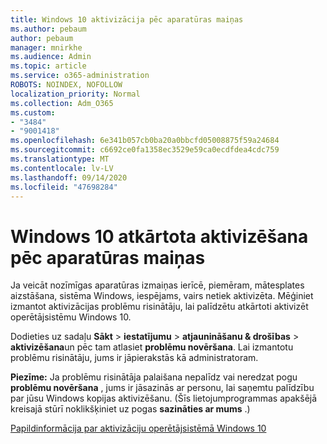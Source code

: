 ```yaml
---
title: Windows 10 aktivizācija pēc aparatūras maiņas
ms.author: pebaum
author: pebaum
manager: mnirkhe
ms.audience: Admin
ms.topic: article
ms.service: o365-administration
ROBOTS: NOINDEX, NOFOLLOW
localization_priority: Normal
ms.collection: Adm_O365
ms.custom:
- "3484"
- "9001418"
ms.openlocfilehash: 6e341b057cb0ba20a0bbcfd05008875f59a24684
ms.sourcegitcommit: c6692ce0fa1358ec3529e59ca0ecdfdea4cdc759
ms.translationtype: MT
ms.contentlocale: lv-LV
ms.lasthandoff: 09/14/2020
ms.locfileid: "47698284"
---
```

# <a name="reactivating-windows-10-after-a-hardware-change"></a>Windows 10 atkārtota aktivizēšana pēc aparatūras maiņas

Ja veicāt nozīmīgas aparatūras izmaiņas ierīcē, piemēram, mātesplates aizstāšana, sistēma Windows, iespējams, vairs netiek aktivizēta. Mēģiniet izmantot aktivizācijas problēmu risinātāju, lai palīdzētu atkārtoti aktivizēt operētājsistēmu Windows 10.

Dodieties uz sadaļu **Sākt**  >  **iestatījumu**  >  **atjaunināšanu & drošības**  >  **aktivizēšana**un pēc tam atlasiet **problēmu novēršana**. Lai izmantotu problēmu risinātāju, jums ir jāpierakstās kā administratoram.

**Piezīme:** Ja problēmu risinātāja palaišana nepalīdz vai neredzat pogu **problēmu novēršana** , jums ir jāsazinās ar personu, lai saņemtu palīdzību par jūsu Windows kopijas aktivizēšanu. (Šīs lietojumprogrammas apakšējā kreisajā stūrī noklikšķiniet uz pogas **sazināties ar mums** .)

[Papildinformācija par aktivizāciju operētājsistēmā Windows 10](https://support.microsoft.com/help/12440/windows-10-activate)
